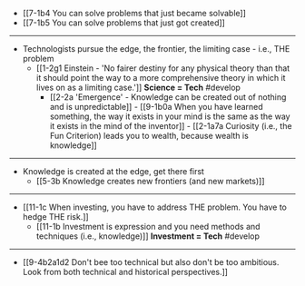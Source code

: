 - [[7-1b4 You can solve problems that just became solvable]]
- [[7-1b5 You can solve problems that just got created]]
---
- Technologists pursue the edge, the frontier, the limiting case - i.e., THE problem
  - [[1-2g1 Einstein - 'No fairer destiny for any physical theory than that it should point the way to a more comprehensive theory in which it lives on as a limiting case.']]
		**Science = Tech** #develop 
      - [[2-2a 'Emergence' - Knowledge can be created out of nothing and is unpredictable]]
				- [[9-1b0a When you have learned something, the way it exists in your mind is the same as the way it exists in the mind of the inventor]]
					- [[2-1a7a Curiosity (i.e., the Fun Criterion) leads you to wealth, because wealth is knowledge]]
---
- Knowledge is created at the edge, get there first
  - [[5-3b Knowledge creates new frontiers (and new markets)]]
---
- [[11-1c When investing, you have to address THE problem. You have to hedge THE risk.]]
  - [[11-1b Investment is expression and you need methods and techniques (i.e., knowledge)]]
		**Investment = Tech** #develop 
---
- [[9-4b2a1d2 Don't bee too technical but also don't be too ambitious. Look from both technical and historical perspectives.]]
